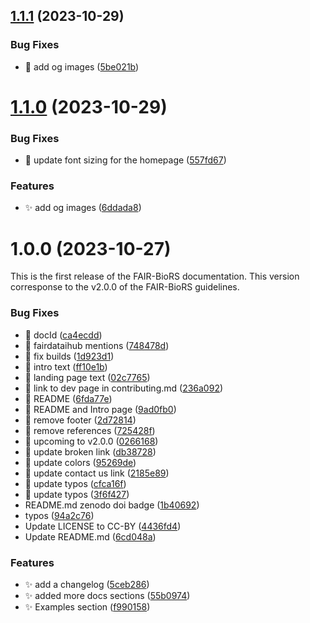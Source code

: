 ## [1.1.1](https://github.com/FAIR-BioRS/Docs/compare/v1.1.0...v1.1.1) (2023-10-29)

### Bug Fixes

- 🐛 add og images ([5be021b](https://github.com/FAIR-BioRS/Docs/commit/5be021b1b60e818bf0db9d0be1cec3f20a34b709))

# [1.1.0](https://github.com/FAIR-BioRS/Docs/compare/v1.0.0...v1.1.0) (2023-10-29)

### Bug Fixes

- 🐛 update font sizing for the homepage ([557fd67](https://github.com/FAIR-BioRS/Docs/commit/557fd67c047db306c41cc3bafe206bfdddc7d568))

### Features

- ✨ add og images ([6ddada8](https://github.com/FAIR-BioRS/Docs/commit/6ddada8ca321e0d9fb9b3be460e63baf64bf4278))

# 1.0.0 (2023-10-27)

This is the first release of the FAIR-BioRS documentation. This version corresponse to the v2.0.0 of the FAIR-BioRS guidelines.

### Bug Fixes

- 🐛 docId ([ca4ecdd](https://github.com/FAIR-BioRS/Docs/commit/ca4ecdd2674f65a272f9fcb5cb52b98bed1ba6f7))
- 🐛 fairdataihub mentions ([748478d](https://github.com/FAIR-BioRS/Docs/commit/748478dc6c70afbf84465c9f2290243142db25d4))
- 🐛 fix builds ([1d923d1](https://github.com/FAIR-BioRS/Docs/commit/1d923d1aca4921792ce9c5b46b0841a33778823a))
- 🐛 intro text ([ff10e1b](https://github.com/FAIR-BioRS/Docs/commit/ff10e1bff694e55ddde9a7046a51ff38ba20c1cf))
- 🐛 landing page text ([02c7765](https://github.com/FAIR-BioRS/Docs/commit/02c776526072e2975ac14ff8a6c8a7d948378aa6))
- 🐛 link to dev page in contributing.md ([236a092](https://github.com/FAIR-BioRS/Docs/commit/236a0921feec18b670a78e1e48a1d3a58671460d))
- 🐛 README ([6fda77e](https://github.com/FAIR-BioRS/Docs/commit/6fda77e9e23f368b06c5e03112b7f48a48deb2db))
- 🐛 README and Intro page ([9ad0fb0](https://github.com/FAIR-BioRS/Docs/commit/9ad0fb03633a741009e83a5fb3fdee8b6b0cd0ce))
- 🐛 remove footer ([2d72814](https://github.com/FAIR-BioRS/Docs/commit/2d728148b212ab0b1a30867b4aaec241967cce53))
- 🐛 remove references ([725428f](https://github.com/FAIR-BioRS/Docs/commit/725428f7e951191e9af75b983dd412f4ace19bf1))
- 🐛 upcoming to v2.0.0 ([0266168](https://github.com/FAIR-BioRS/Docs/commit/0266168cccfef6c020438b87f504ae8ee5ce4ada))
- 🐛 update broken link ([db38728](https://github.com/FAIR-BioRS/Docs/commit/db387289eb9d1d62dcf1e9578cf3a8aba35fe562))
- 🐛 update colors ([95269de](https://github.com/FAIR-BioRS/Docs/commit/95269ded4b681fd07ed84efffd13436cfa889609))
- 🐛 update contact us link ([2185e89](https://github.com/FAIR-BioRS/Docs/commit/2185e89087ed350b38f5e8c0a094b64488177b85))
- 🐛 update typos ([cfca16f](https://github.com/FAIR-BioRS/Docs/commit/cfca16ff189dbb560ed14d24f36ff17a5bd7c2aa))
- 🐛 update typos ([3f6f427](https://github.com/FAIR-BioRS/Docs/commit/3f6f42796465c97813d8e0fbe93049d24d20872c))
- README.md zenodo doi badge ([1b40692](https://github.com/FAIR-BioRS/Docs/commit/1b40692755ba08e447ffd44ef0b1f5bb8718319b))
- typos ([94a2c76](https://github.com/FAIR-BioRS/Docs/commit/94a2c769ab043cc6f5cb7a937eea09368cd7ea79))
- Update LICENSE to CC-BY ([4436fd4](https://github.com/FAIR-BioRS/Docs/commit/4436fd48625579c58009a5c057b07b7f28fbf861))
- Update README.md ([6cd048a](https://github.com/FAIR-BioRS/Docs/commit/6cd048a363e7e8e50ed885675cdd3e36188fb29d))

### Features

- ✨ add a changelog ([5ceb286](https://github.com/FAIR-BioRS/Docs/commit/5ceb2862881082b386b62b6df22bf83697ad8d21))
- ✨ added more docs sections ([55b0974](https://github.com/FAIR-BioRS/Docs/commit/55b097415154280c2e827b71da403de5cd62cc3b))
- ✨ Examples section ([f990158](https://github.com/FAIR-BioRS/Docs/commit/f9901587d718a6923356e4784f7e08b5ac3f6cea))
